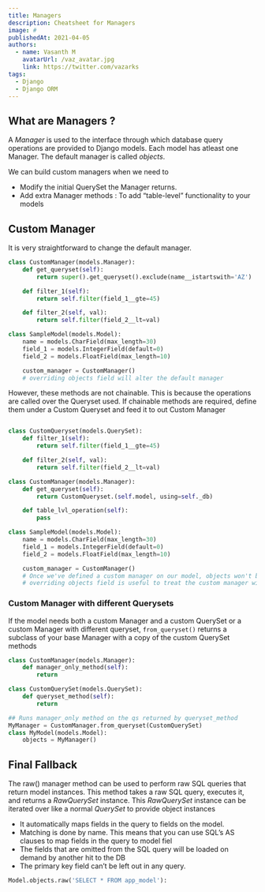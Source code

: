 ```yaml
---
title: Managers
description: Cheatsheet for Managers
image: #
publishedAt: 2021-04-05
authors:
  - name: Vasanth M
    avatarUrl: /vaz_avatar.jpg
    link: https://twitter.com/vazarks
tags:
  - Django
  - Django ORM
---
```


## What are Managers ?

A *Manager* is used to the interface through which database query operations are provided to Django models. Each model has atleast one Manager. The default manager is called *objects*.

We can build custom managers when we need to

- Modify the initial QuerySet the Manager returns.
- Add extra Manager methods : To add “table-level” functionality to your models

## Custom Manager

It is very straightforward to change the default manager.

```python
class CustomManager(models.Manager):
    def get_queryset(self):
        return super().get_queryset().exclude(name__istartswith='AZ')

    def filter_1(self):
        return self.filter(field_1__gte=45)

    def filter_2(self, val):
        return self.filter(field_2__lt=val)

class SampleModel(models.Model):
    name = models.CharField(max_length=30)
    field_1 = models.IntegerField(default=0)
    field_2 = models.FloatField(max_length=10)

    custom_manager = CustomManager()
    # overriding objects field will alter the default manager
```

However, these methods are not chainable. This is because the operations are called over the Queryset used. If chainable methods are required, define them under a Custom Queryset and feed it to out Custom Manager


```python

class CustomQueryset(models.QuerySet):
    def filter_1(self):
        return self.filter(field_1__gte=45)

    def filter_2(self, val):
        return self.filter(field_2__lt=val)

class CustomManager(models.Manager):
    def get_queryset(self):
        return CustomQueryset.(self.model, using=self._db)

    def table_lvl_operation(self):
        pass

class SampleModel(models.Model):
    name = models.CharField(max_length=30)
    field_1 = models.IntegerField(default=0)
    field_2 = models.FloatField(max_length=10)

    custom_manager = CustomManager()
    # Once we've defined a custom manager on our model, objects won't be defined for the model anymore
    # overriding objects field is useful to treat the custom manager without breaking convention
```

### Custom Manager with different Querysets

If the model needs both a custom Manager and a custom QuerySet or a custom Manager with different queryset, `from_queryset()` returns a subclass of your base Manager with a copy of the custom QuerySet methods

```python
class CustomManager(models.Manager):
    def manager_only_method(self):
        return

class CustomQuerySet(models.QuerySet):
    def queryset_method(self):
        return

## Runs manager_only method on the qs returned by queryset_method
MyManager = CustomManager.from_queryset(CustomQuerySet) 
class MyModel(models.Model):
    objects = MyManager()
```

## Final Fallback

The raw() manager method can be used to perform raw SQL queries that return model instances. This method takes a raw SQL query, executes it, and returns a *RawQuerySet* instance. This *RawQuerySet* instance can be iterated over like a normal *QuerySet* to provide object instances

- It automatically maps fields in the query to fields on the model.
- Matching is done by name. This means that you can use SQL’s AS clauses to map fields in the query to model fiel
- The fields that are omitted from the SQL query will be loaded on demand by another hit to the DB
- The primary key field can’t be left out in any query.

```python
Model.objects.raw('SELECT * FROM app_model'):
```
